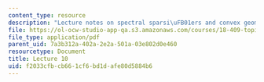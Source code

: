```yaml
---
content_type: resource
description: "Lecture notes on spectral sparsi\uFB01ers and convex geometry."
file: https://ol-ocw-studio-app-qa.s3.amazonaws.com/courses/18-409-topics-in-theoretical-computer-science-an-algorithmists-toolkit-fall-2009/f2033cfbcb661cf6bd1dafe80d5884b6_MIT18_409F09_scribe10.pdf
file_type: application/pdf
parent_uid: 7a3b312a-402a-2e2a-501a-03e802d0e460
resourcetype: Document
title: Lecture 10
uid: f2033cfb-cb66-1cf6-bd1d-afe80d5884b6
---
```

